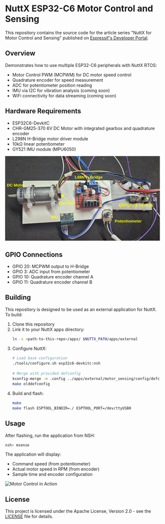 # NuttX ESP32-C6 Motor Control and Sensing

This repository contains the source code for the article series "NuttX for Motor Control and Sensing" published on [Espressif's Developer Portal](https://developer.espressif.com/blog/).

## Overview

Demonstrates how to use multiple ESP32-C6 peripherals with NuttX RTOS:
- Motor Control PWM (MCPWM) for DC motor speed control
- Quadrature encoder for speed measurement
- ADC for potentiometer position reading
- IMU via I2C for vibration analysis (coming soon)
- WiFi connectivity for data streaming (coming soon)

## Hardware Requirements

- ESP32C6-DevkitC
- CHR-GM25-370 6V DC Motor with integrated gearbox and quadrature encoder
- L298N H-Bridge motor driver module
- 10kΩ linear potentiometer
- GY521 IMU module (MPU6050)

![Test Bench Setup](imgs/test_bench.png "Motor Control Test Bench")

## GPIO Connections

- GPIO 20: MCPWM output to H-Bridge
- GPIO 3:  ADC input from potentiometer
- GPIO 10: Quadrature encoder channel A
- GPIO 11: Quadrature encoder channel B

## Building

This repository is designed to be used as an external application for NuttX. To build:

1. Clone this repository
2. Link it to your NuttX apps directory:
   ```bash
   ln -s <path-to-this-repo>/apps/ $NUTTX_PATH/apps/external
   ```
3. Configure NuttX:
   ```bash
   # Load base configuration
   ./tools/configure.sh esp32c6-devkitc:nsh
   
   # Merge with provided defconfig
   kconfig-merge -m .config ../apps/external/motor_sensing/config/defconfig
   make olddefconfig
   ```
4. Build and flash:
   ```bash
   make
   make flash ESPTOOL_BINDIR=./ ESPTOOL_PORT=/dev/ttyUSB0
   ```

## Usage

After flashing, run the application from NSH:
```bash
nsh> msense
```

The application will display:
- Command speed (from potentiometer)
- Actual motor speed in RPM (from encoder)
- Sample time and encoder configuration

![Motor Control in Action](imgs/motor_spin.gif "Real-time motor control using potentiometer")

## License

This project is licensed under the Apache License, Version 2.0 - see the [LICENSE](LICENSE) file for details.
